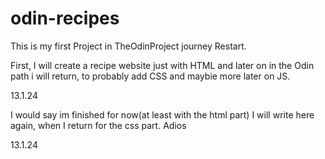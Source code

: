 # odin-recipes

This is my first Project in TheOdinProject journey Restart.

First, I will create a recipe website just with HTML and later on 
in the Odin path i will return, to probably add CSS and maybie more later
on JS.

13.1.24

I would say im finished for now(at least with the html part)
I will write here again, when I return for the css part. 
Adios

13.1.24